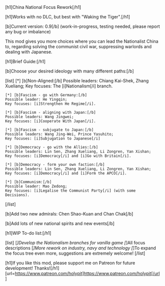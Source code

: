 [h1]China National Focus Rework[/h1]

[h1]Works with no DLC, but best with "Waking the Tiger".[/h1]

[b]Current version: 0.9[/b] (work-in-progress, testing needed, please report any bug or imbalance)

This mod gives you more choices where you can lead the Nationalist China to, regarding solving the communist civil war, suppressing warlords and dealing with Japanese.

[h1]Brief Guide:[/h1]

[b]Choose your desired ideology with many different paths:[/b]

[list]
    [*] [b]Non-Aligned:[/b]
    Possible leaders: Chiang Kai-Shek, Zhang Xueliang;
    Key focuses: The [i]Nationalism[/i] branch.

    [*] [b]Fascism - go with Germany:[/b]
    Possible leader: He Yingqin;
    Key focuses: [i]Strengthen He Regime[/i].

    [*] [b]Fascism - aligning with Japan:[/b]
    Possible leaders: Wang Jingwei;
    Key focuses: [i]Cooperate With Japan[/i].

    [*] [b]Fascism - subjugate to Japan:[/b]
    Possible leaders: Wang Jing-Wei, Prince Yasuhito; 
    Key focuses: [i]Subjugation to Japanese[/i]

    [*] [b]Democracy - go with the Allies:[/b]
    Possible leaders: Lin Sen, Zhang Xueliang, Li Zongren, Yan Xishan;
    Key focuses: [i]Democracy[/i] and [i]Go with Britain[/i].

    [*] [b]Democracy - form your own faction:[/b]
    Possible leaders: Lin Sen, Zhang Xueliang, Li Zongren, Yan Xishan;
    Key focuses: [i]Democracy[/i] and [i]Form the APCO[/i].

    [*] [b]Communism:[/b]
    Possible leader: Mao Zedong;
    Key focuses: [i]Legalise the Communist Party[/i] (with some Decisions).
[/list]

[b]Add two new admirals: Chen Shao-Kuan and Chan Chak[/b]

[b]Add lots of new national spirits and new events[/b]


[h1]WIP To-do list:[/h1]

[list]
[*]Develop the Nationalism branches for vanilla game
[*]All focus descriptions
[*]More rework on industry, navy and technology
[*]To expand the focus tree even more, suggestions are extremely welcome!
[/list]

[h1]If you like this mod, please support me on Patreon for future development! Thanks![/h1]
[url=https://www.patreon.com/holypit]https://www.patreon.com/holypit[/url]
